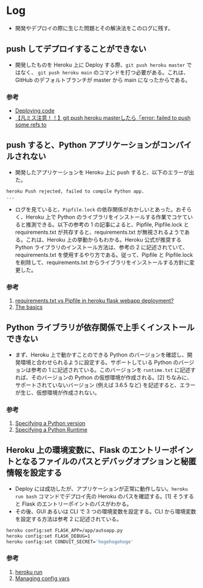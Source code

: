 # Log

- 開発やデプロイの際に生じた問題とその解決法をこのログに残す。

## push してデプロイすることができない

- 開発したものを Heroku 上に Deploy する際、`git push heroku master` ではなく、 `git push heroku main` のコマンドを打つ必要がある。これは、GitHub のデフォルトブランチが master から main になったからである。

### 参考

- [Deploying code](https://devcenter.heroku.com/articles/git#deploying-code)
- [【凡ミス注意！！】git push heroku masterしたら「error: failed to push some refs to ](https://zenn.dev/shimotaroo/articles/14ef835293981a)

## push すると、Python アプリケーションがコンパイルされない

- 開発したアプリケーションを Heroku 上に push すると、以下のエラーが出た。

```bash
heroku Push rejected, failed to compile Python app.
...
```

- ログを見ていると、`Pipfile.lock` の依存関係がおかしいとあった。おそらく、Heroku 上で Python のライブラリをインストールする作業でコケていると推測できる。以下の参考の 1 の記事によると、Pipfile, Pipfile.lock と requirements.txt が共存すると、requirements.txt が無視されるようである。これは、Heroku 上の挙動からもわかる。Heroku 公式が推奨する Python ライブラリのインストール方法は、参考の 2 に記述されていて、requirements.txt を使用するやり方である。従って、Pipfile と Pipfile.lock を削除して、requirements.txt からライブラリをインストールする方針に変更した。

### 参考

1. [requirements.txt vs Pipfile in heroku flask webapp deployment?](https://stackoverflow.com/questions/63252388/requirements-txt-vs-pipfile-in-heroku-flask-webapp-deployment)
2. [The basics](https://devcenter.heroku.com/articles/python-pip#the-basics)

## Python ライブラリが依存関係で上手くインストールできない

- まず、Heroku 上で動かすことのできる Python のバージョンを確認し、開発環境と合わせられるように設定する。サポートしている Python のバージョンは参考の 1 に記述されている。このバージョンを `runtime.txt` に記述すれば、そのバージョンの Python の仮想環境が作成される。[2] ちなみに、サポートされていないバージョン (例えば 3.6.5 など) を記述すると、エラーが生じ、仮想環境が作成されない。

### 参考

1. [Specifying a Python version ](https://devcenter.heroku.com/articles/python-support#specifying-a-python-version)
2. [Specifying a Python Runtime](https://devcenter.heroku.com/articles/python-runtimes)

## Heroku 上の環境変数に、Flask のエントリーポイントとなるファイルのパスとデバッグオプションと秘匿情報を設定する

- Deploy には成功したが、アプリケーションが正常に動作しない。`heroku run bash` コマンドでデプロイ先の Heroku のパスを確認する。[1] そうすると Flask のエントリーポイントのパスがわかる。
- その後、GUI あるいは CLI で 3 つの環境変数を設定する。CLI から環境変数を設定する方法は参考 2 に記述されている。

```bash
heroku config:set FLASK_APP=/app/autoapp.py
heroku config:set FLASK_DEBUG=1
heroku config:set CONDUIT_SECRET='hogehogehoge'
```

### 参考

1. [heroku run](https://devcenter.heroku.com/articles/heroku-cli-commands#heroku-run)
2. [Managing config vars](https://devcenter.heroku.com/articles/config-vars#managing-config-vars)
